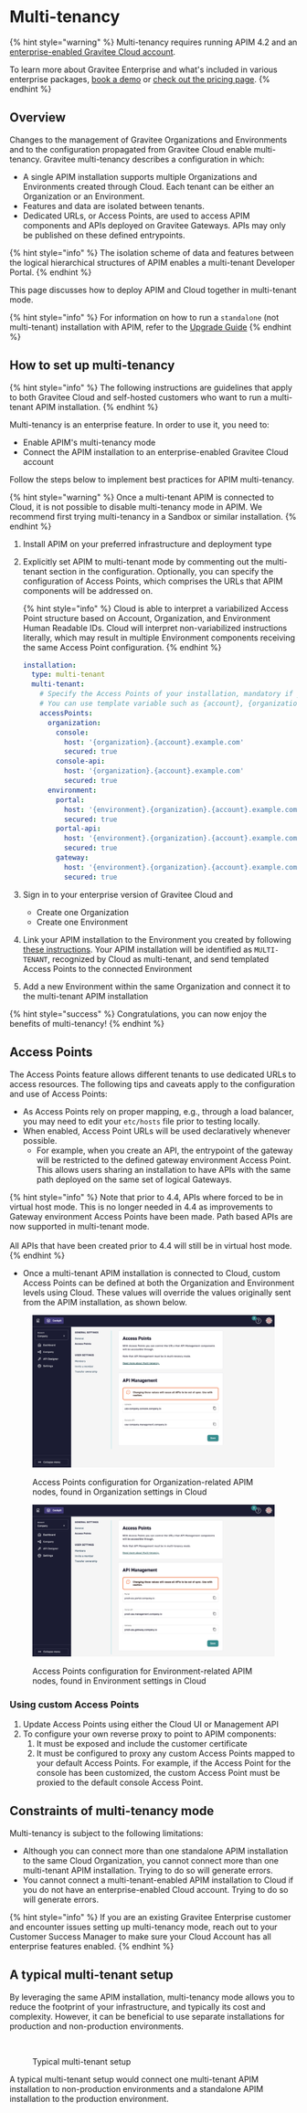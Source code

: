 # Multi-tenancy

{% hint style="warning" %}
Multi-tenancy requires running APIM 4.2 and an [enterprise-enabled Gravitee Cloud account](https://documentation.gravitee.io/platform-overview/gravitee-essentials/gravitee-offerings-ce-vs-ee#enterprise-version-of-gravitee-cockpit).&#x20;

To learn more about Gravitee Enterprise and what's included in various enterprise packages, [book a demo](https://app.gitbook.com/o/8qli0UVuPJ39JJdq9ebZ/s/rYZ7tzkLjFVST6ex6Jid/) or [check out the pricing page](https://www.gravitee.io/pricing).
{% endhint %}

## Overview

Changes to the management of Gravitee Organizations and Environments and to the configuration propagated from Gravitee Cloud enable multi-tenancy. Gravitee multi-tenancy describes a configuration in which:&#x20;

* A single APIM installation supports multiple Organizations and Environments created through Cloud. Each tenant can be either an Organization or an Environment.
* Features and data are isolated between tenants.
* Dedicated URLs, or Access Points, are used to access APIM components and APIs deployed on Gravitee Gateways. APIs may only be published on these defined entrypoints.

{% hint style="info" %}
The isolation scheme of data and features between the logical hierarchical structures of APIM enables a multi-tenant Developer Portal.
{% endhint %}

This page discusses how to deploy APIM and Cloud together in multi-tenant mode.

{% hint style="info" %}
For information on how to run a `standalone` (not multi-tenant) installation with APIM, refer to the [Upgrade Guide](../upgrade-guides/)
{% endhint %}

## How to set up multi-tenancy

{% hint style="info" %}
The following instructions are guidelines that apply to both Gravitee Cloud and self-hosted customers who want to run a multi-tenant APIM installation.
{% endhint %}

Multi-tenancy is an enterprise feature. In order to use it, you need to:&#x20;

* Enable APIM's multi-tenancy mode
* Connect the APIM installation to an enterprise-enabled Gravitee Cloud account

Follow the steps below to implement best practices for APIM multi-tenancy.

{% hint style="warning" %}
Once a multi-tenant APIM is connected to Cloud, it is not possible to disable multi-tenancy mode in APIM. We recommend first trying multi-tenancy in a Sandbox or similar installation.
{% endhint %}

1. Install APIM on your preferred infrastructure and deployment type
2.  Explicitly set APIM to multi-tenant mode by commenting out the multi-tenant section in the configuration. Optionally, you can specify the configuration of Access Points, which comprises the URLs that APIM components will be addressed on.&#x20;

    {% hint style="info" %}
    Cloud is able to interpret a variabilized Access Point structure based on Account, Organization, and Environment Human Readable IDs. Cloud will interpret non-variabilized instructions literally, which may result in multiple Environment components receiving the same Access Point configuration.
    {% endhint %}



    ```yaml
    installation:
      type: multi-tenant
      multi-tenant:
        # Specify the Access Points of your installation, mandatory if you want to connect it to Cloud with a multi-tenant installation
        # You can use template variable such as {account}, {organization} or {environment}
        accessPoints:
          organization:
            console:
              host: '{organization}.{account}.example.com'
              secured: true
            console-api:
              host: '{organization}.{account}.example.com'
              secured: true
          environment:
            portal:
              host: '{environment}.{organization}.{account}.example.com'
              secured: true
            portal-api:
              host: '{environment}.{organization}.{account}.example.com'
              secured: true
            gateway:
              host: '{environment}.{organization}.{account}.example.com'
              secured: true
    ```
3. Sign in to your enterprise version of Gravitee Cloud and
   * Create one Organization
   * Create one Environment
4. Link your APIM installation to the Environment you created by following [these instructions](https://documentation.gravitee.io/gravitee-cloud/guides/register-installations). Your APIM installation will be identified as `MULTI-TENANT`, recognized by Cloud as multi-tenant, and send templated Access Points to the connected Environment
5. Add a new Environment within the same Organization and connect it to the multi-tenant APIM installation

{% hint style="success" %}
Congratulations, you can now enjoy the benefits of multi-tenancy!
{% endhint %}

## Access Points

The Access Points feature allows different tenants to use dedicated URLs to access resources. The following tips and caveats apply to the configuration and use of Access Points:

* As Access Points rely on proper mapping, e.g., through a load balancer, you may need to edit your `etc/hosts` file prior to testing locally.
* When enabled, Access Point URLs will be used declaratively whenever possible.&#x20;
  * For example, when you create an API, the entrypoint of the gateway will be restricted to the defined gateway environment Access Point. This allows users sharing an installation to have APIs with the same path deployed on the same set of logical Gateways.

{% hint style="info" %}
Note that prior to 4.4, APIs where forced to be in virtual host mode. This is no longer needed in 4.4 as improvements to Gateway environment Access Points have been made. Path based APIs are now supported in multi-tenant mode.\
\
All APIs that have been created prior to 4.4 will still be in virtual host mode.
{% endhint %}

* Once a multi-tenant APIM installation is connected to Cloud, custom Access Points can be defined at both the Organization and Environment levels using Cloud. These values will override the values originally sent from the APIM installation, as shown below.

<figure><img src="../.gitbook/assets/image (148).png" alt=""><figcaption><p>Access Points configuration for Organization-related APIM nodes, found in Organization settings in Cloud</p></figcaption></figure>

<figure><img src="../.gitbook/assets/image (146).png" alt=""><figcaption><p>Access Points configuration for Environment-related APIM nodes, found in Environment settings in Cloud</p></figcaption></figure>

### Using custom Access Points

1. Update Access Points using either the Cloud UI or Management API
2. To configure your own reverse proxy to point to APIM components:
   1. It must be exposed and include the customer certificate
   2. It must be configured to proxy any custom Access Points mapped to your default Access Points. For example, if the Access Point for the console has been customized, the custom Access Point must be proxied to the default console Access Point.

## Constraints of multi-tenancy mode

Multi-tenancy is subject to the following limitations:

* Although you can connect more than one standalone APIM installation to the same Cloud Organization, you cannot connect more than one multi-tenant APIM installation. Trying to do so will generate errors.&#x20;
* You cannot connect a multi-tenant-enabled APIM installation to Cloud if you do not have an enterprise-enabled Cloud account. Trying to do so will generate errors.

{% hint style="info" %}
If you are an existing Gravitee Enterprise customer and encounter issues setting up multi-tenancy mode, reach out to your Customer Success Manager to make sure your Cloud Account has all enterprise features enabled.
{% endhint %}

## A typical multi-tenant setup

By leveraging the same APIM installation, multi-tenancy mode allows you to reduce the footprint of your infrastructure, and typically its cost and complexity. However, it can be beneficial to use separate installations for production and non-production environments.

<figure><img src="https://slabstatic.com/prod/uploads/6lql0jy7/posts/images/mNhfcqTUgEOXngJNcAcdIf1o.png" alt=""><figcaption><p>Typical multi-tenant setup</p></figcaption></figure>

A typical multi-tenant setup would connect one multi-tenant APIM installation to non-production environments and a standalone APIM installation to the production environment.
